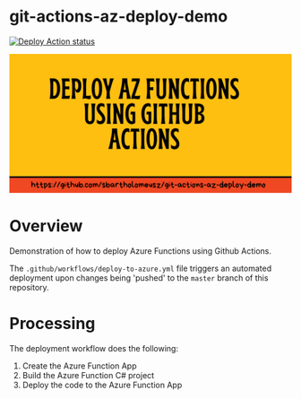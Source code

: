 # git-actions-az-deploy-demo
[![Deploy Action status](https://github.com/sbartholomeusz/git-actions-az-deploy-demo/workflows/azure-deploy/badge.svg)](https://github.com/sbartholomeusz/git-actions-az-deploy-demo/actions)

![Banner](/docs/git-repo-banner.png?raw=true "")

# Overview
Demonstration of how to deploy Azure Functions using Github Actions.

The `.github/workflows/deploy-to-azure.yml` file triggers an automated deployment upon changes being 'pushed' to the `master` branch of this repository.

# Processing
The deployment workflow does the following:
1. Create the Azure Function App
2. Build the Azure Function C# project
3. Deploy the code to the Azure Function App
